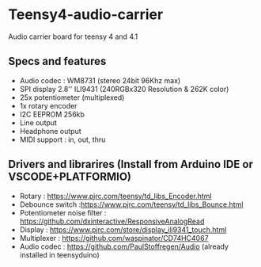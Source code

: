 # Teensy4-audio-carrier

Audio carrier board for teensy 4 and 4.1

## Specs and features

* Audio codec : WM8731 (stereo 24bit 96Khz max)
* SPI display 2.8'' ILI9431 (240RGBx320 Resolution & 262K color)
* 25x potentiometer (multiplexed)
* 1x rotary encoder
* I2C EEPROM 256kb
* Line output
* Headphone output
* MIDI support : in, out, thru

## Drivers and librarires (Install from Arduino IDE or VSCODE+PLATFORMIO)

* Rotary : https://www.pjrc.com/teensy/td_libs_Encoder.html
* Debounce switch :https://www.pjrc.com/teensy/td_libs_Bounce.html
* Potentiometer noise filter : https://github.com/dxinteractive/ResponsiveAnalogRead
* Display : https://www.pjrc.com/store/display_ili9341_touch.html
* Multiplexer : https://github.com/waspinator/CD74HC4067
* Audio codec : https://github.com/PaulStoffregen/Audio (already installed in teensyduino)

